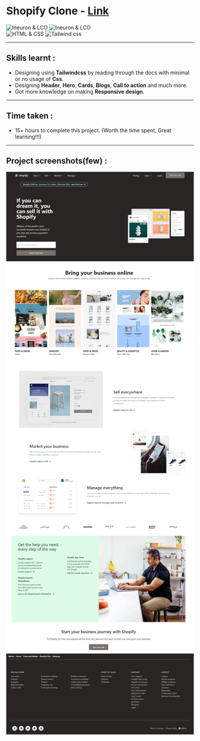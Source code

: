 # Shopify Clone - [Link](https://shopifi1-clone.netlify.app/)
![Ineuron & LCO](https://img.shields.io/badge/Ineuron-LCO-brightgreen) 
![Ineuron & LCO](https://img.shields.io/badge/Hitesh%20Choudhary-Full--stack--JS--bootcamp-brightgreen)
<br>
![HTML & CSS](https://img.shields.io/badge/HTML-CSS-brightgreen)
![Tailwind css](https://img.shields.io/badge/Tailwind-css-yellowgreen)
***

## Skills learnt :
- Designing using  **Tailwindcss** by reading through the docs with minimal or no usage of **Css**. 
- Designing **Header**, **Hero**, **Cards**, **Blogs**, **Call to action** and much more.
- Got more knowledge on making **Responsive design**.
***

## Time taken :
- 15+ hours to complete this project. (Worth the time spent, Great learning!!!)
***

## Project screenshots(few) :
![Project-17/Shopify clone](./Project-Screenshots/1.PNG)
![Project-17/Shopify clone](./Project-Screenshots/2.PNG)
![Project-17/Shopify clone](./Project-Screenshots/3.PNG)
![Project-17/Shopify clone](./Project-Screenshots/4.PNG)
![Project-17/Shopify clone](./Project-Screenshots/5.PNG)
